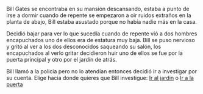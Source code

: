 Bill Gates se encontraba en su mansión descansando, estaba a punto de irse a dormir cuando de repente
se empezaron a oir ruidos extraños en la planta de abajo, Bill estaba asustado porque no había nadie más 
en la casa. 

Decidió bajar para ver lo que sucedía cuando de repente vió a dos hombres encapuchados uno de ellos era de
estatura muy baja. Bill se puso nervioso y gritó al ver a los dos desconocidos saqueando su salón, los encapuchados
al verlo gritar decidieron huir uno de ellos se fue por la puerta principal y otro por el jardín de atrás.

Bill llamó a la policia pero no lo atendían entonces decidió ir a investigar por su cuenta. Elige hacia donde quieres
que Bill investigue: [Ir al jardin](https://github.com/victorlopez00/LibreConfiguracion/blob/master/PersecucionJ.md) o [Ir a la puerta](https://github.com/victorlopez00/LibreConfiguracion/blob/master/Persecucion.md)


